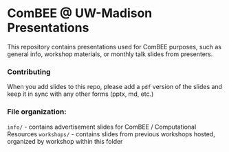 # ComBEE @ UW-Madison Presentations
 
This repository contains presentations used for ComBEE purposes, such as general info, workshop materials, or monthly talk slides from presenters. 


### Contributing
When you add slides to this repo, please add a `pdf` version of the slides 
and keep it in sync with any other forms (pptx, md, etc.)

### File organization:
`info/` - contains advertisement slides for ComBEE / Computational Resources
`workshops/` - contains slides from previous workshops hosted, organized by workshop within this folder

